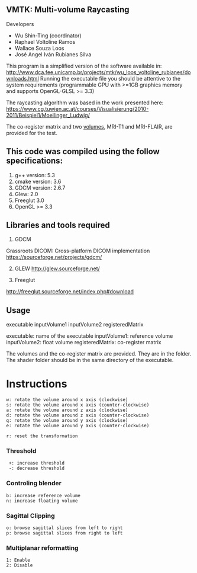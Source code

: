 ## VMTK: Multi-volume Raycasting

Developers

  - Wu Shin-Ting (coordinator)  
  - Raphael Voltoline Ramos  
  - Wallace Souza Loos  
  - José Angel Iván Rubianes Silva  

This program is a simplified version of the software 
available in: http://www.dca.fee.unicamp.br/projects/mtk/wu_loos_voltoline_rubianes/downloads.html
Running the executable file you should be attentive to the system requirements (programmable GPU with >=1GB graphics memory and supports OpenGL-GLSL >= 3.3)	

The raycasting algorithm was based in the work presented here: https://www.cg.tuwien.ac.at/courses/Visualisierung/2010-2011/Beispiel1/Moellinger_Ludwig/

The co-register matrix and two [volumes](http://www.dca.fee.unicamp.br/projects/mtk/wu_loos_voltoline_rubianes/downloads/volumes.zip), MRI-T1 and MRI-FLAIR, are provided for the test.

## This code was compiled using the follow specifications:

1) g++ version: 5.3
2) cmake version: 3.6
3) GDCM version: 2.6.7
4) Glew: 2.0
5) Freeglut 3.0
6) OpenGL >= 3.3

## Libraries and tools required

1) GDCM

Grassroots DICOM: Cross-platform DICOM implementation
https://sourceforge.net/projects/gdcm/

2) GLEW
http://glew.sourceforge.net/

3) Freeglut

http://freeglut.sourceforge.net/index.php#download

## Usage

executable inputVolume1  inputVolume2 registeredMatrix

executable: name of the executable
inputVolume1: reference volume
inputVolume2: float volume
registeredMatrix: co-register matrix

The volumes and the co-register matrix are provided. 
They are in the folder. The shader folder should be in the same directory of the executable.

# Instructions

	w: rotate the volume around x axis (clockwise)
	s: rotate the volume around x axis (counter-clockwise)
	a: rotate the volume around z axis (clockwise)
	d: rotate the volume around z axis (counter-clockwise)
	q: rotate the volume around y axis (clockwise)
	e: rotate the volume around y axis (counter-clockwise)

	r: reset the transformation

### Threshold

	 +: increase threshold
	 -: decrease threshold

### Controling blender

	b: increase reference volume
	n: increase floating volume

### Sagittal Clipping

	o: browse sagittal slices from left to right
	p: browse sagittal slices from right to left

### Multiplanar reformatting

	1: Enable
	2: Disable